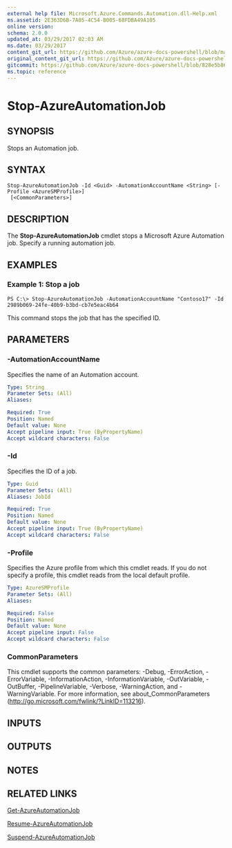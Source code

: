 ```yaml
---
external help file: Microsoft.Azure.Commands.Automation.dll-Help.xml
ms.assetid: 2E363D6B-7A05-4C54-B005-68FDBA49A105
online version:
schema: 2.0.0
updated_at: 03/29/2017 02:03 AM
ms.date: 03/29/2017
content_git_url: https://github.com/Azure/azure-docs-powershell/blob/master/azureps-cmdlets-docs/ServiceManagement/Azure/v3.7.0/Stop-AzureAutomationJob.md
original_content_git_url: https://github.com/Azure/azure-docs-powershell/blob/master/azureps-cmdlets-docs/ServiceManagement/Azure/v3.7.0/Stop-AzureAutomationJob.md
gitcommit: https://github.com/Azure/azure-docs-powershell/blob/828e5b8648af6bdf3119ffe0cd409647f00de183
ms.topic: reference
---
```


# Stop-AzureAutomationJob

## SYNOPSIS
Stops an Automation job.

## SYNTAX

```
Stop-AzureAutomationJob -Id <Guid> -AutomationAccountName <String> [-Profile <AzureSMProfile>]
 [<CommonParameters>]
```

## DESCRIPTION
The **Stop-AzureAutomationJob** cmdlet stops a Microsoft Azure Automation job.
Specify a running automation job.

## EXAMPLES

### Example 1: Stop a job
```
PS C:\> Stop-AzureAutomationJob -AutomationAccountName "Contoso17" -Id 2989b069-24fe-40b9-b3bd-cb7e5eac4b64
```

This command stops the job that has the specified ID.

## PARAMETERS

### -AutomationAccountName
Specifies the name of an Automation account.

```yaml
Type: String
Parameter Sets: (All)
Aliases: 

Required: True
Position: Named
Default value: None
Accept pipeline input: True (ByPropertyName)
Accept wildcard characters: False
```

### -Id
Specifies the ID of a job.

```yaml
Type: Guid
Parameter Sets: (All)
Aliases: JobId

Required: True
Position: Named
Default value: None
Accept pipeline input: True (ByPropertyName)
Accept wildcard characters: False
```

### -Profile
Specifies the Azure profile from which this cmdlet reads.
If you do not specify a profile, this cmdlet reads from the local default profile.

```yaml
Type: AzureSMProfile
Parameter Sets: (All)
Aliases: 

Required: False
Position: Named
Default value: None
Accept pipeline input: False
Accept wildcard characters: False
```

### CommonParameters
This cmdlet supports the common parameters: -Debug, -ErrorAction, -ErrorVariable, -InformationAction, -InformationVariable, -OutVariable, -OutBuffer, -PipelineVariable, -Verbose, -WarningAction, and -WarningVariable. For more information, see about_CommonParameters (http://go.microsoft.com/fwlink/?LinkID=113216).

## INPUTS

## OUTPUTS

## NOTES

## RELATED LINKS

[Get-AzureAutomationJob](./Get-AzureAutomationJob.md)

[Resume-AzureAutomationJob](./Resume-AzureAutomationJob.md)

[Suspend-AzureAutomationJob](./Suspend-AzureAutomationJob.md)


